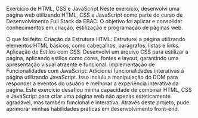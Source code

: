 Exercício de HTML, CSS e JavaScript
Neste exercício, desenvolvi uma página web utilizando HTML, CSS e JavaScript como parte do curso de Desenvolvimento Full Stack da EBAC. O objetivo foi aplicar e consolidar conhecimentos em criação, estilização e programação de páginas web.

O que foi feito:
Criação da Estrutura HTML: Estruturei a página utilizando elementos HTML básicos, como cabeçalhos, parágrafos, listas e links.
Aplicação de Estilos com CSS: Desenvolvi um arquivo CSS para estilizar a página, aplicando estilos como cores, fontes e layout, garantindo uma apresentação visual atraente e funcional.
Implementação de Funcionalidades com JavaScript: Adicionei funcionalidades interativas à página utilizando JavaScript. Isso incluiu a manipulação do DOM para responder a eventos do usuário e melhorar a experiência interativa da página.
Este exercício desafiou minha capacidade de combinar HTML, CSS e JavaScript para criar uma página web não apenas esteticamente agradável, mas também funcional e interativa. Através deste projeto, pude aprimorar minhas habilidades práticas em desenvolvimento front-end.
